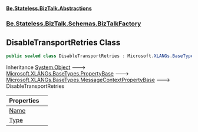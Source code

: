 #### [Be.Stateless.BizTalk.Abstractions](README.md 'README')
### [Be.Stateless.BizTalk.Schemas.BizTalkFactory](Be.Stateless.BizTalk.Schemas.BizTalkFactory.md 'Be.Stateless.BizTalk.Schemas.BizTalkFactory')

## DisableTransportRetries Class

```csharp
public sealed class DisableTransportRetries : Microsoft.XLANGs.BaseTypes.MessageContextPropertyBase
```

Inheritance [System.Object](https://docs.microsoft.com/en-us/dotnet/api/System.Object 'System.Object') &#129106; [Microsoft.XLANGs.BaseTypes.PropertyBase](https://docs.microsoft.com/en-us/dotnet/api/Microsoft.XLANGs.BaseTypes.PropertyBase 'Microsoft.XLANGs.BaseTypes.PropertyBase') &#129106; [Microsoft.XLANGs.BaseTypes.MessageContextPropertyBase](https://docs.microsoft.com/en-us/dotnet/api/Microsoft.XLANGs.BaseTypes.MessageContextPropertyBase 'Microsoft.XLANGs.BaseTypes.MessageContextPropertyBase') &#129106; DisableTransportRetries

| Properties | |
| :--- | :--- |
| [Name](DisableTransportRetries.Name.md 'Be.Stateless.BizTalk.Schemas.BizTalkFactory.DisableTransportRetries.Name') | |
| [Type](DisableTransportRetries.Type.md 'Be.Stateless.BizTalk.Schemas.BizTalkFactory.DisableTransportRetries.Type') | |
